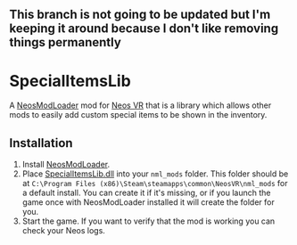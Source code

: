 ## This branch is not going to be updated but I'm keeping it around because I don't like removing things permanently

# SpecialItemsLib

A [NeosModLoader](https://github.com/zkxs/NeosModLoader) mod for [Neos VR](https://neos.com/) that is a library which allows other mods to easily add custom special items to be shown in the inventory.

## Installation
1. Install [NeosModLoader](https://github.com/zkxs/NeosModLoader).
1. Place [SpecialItemsLib.dll](https://github.com/art0007i/SpecialItemsLib/releases/latest/download/SpecialItemsLib.dll) into your `nml_mods` folder. This folder should be at `C:\Program Files (x86)\Steam\steamapps\common\NeosVR\nml_mods` for a default install. You can create it if it's missing, or if you launch the game once with NeosModLoader installed it will create the folder for you.
1. Start the game. If you want to verify that the mod is working you can check your Neos logs.
